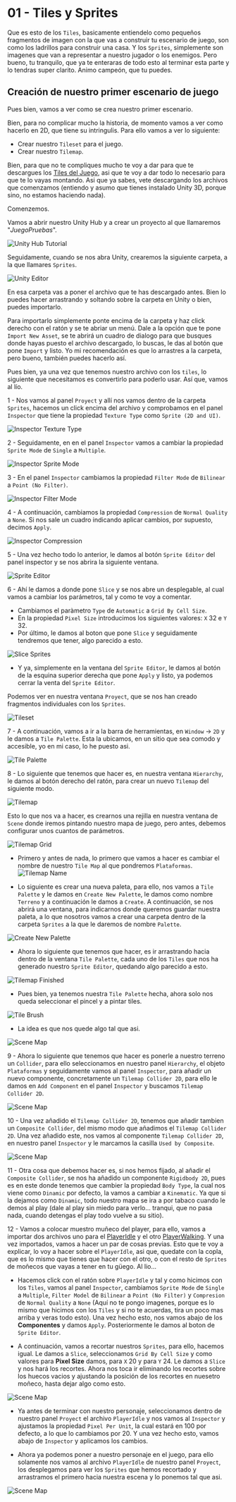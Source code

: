 # 01 - Tiles y Sprites

Que es esto de los `Tiles`, basicamente entiendelo como pequeños fragmentos de imagen con la que vas a construir tu escenario de juego, son como los ladrillos para construir una casa. Y los `Sprites`, simplemente son imagenes que van a representar a nuestro jugador o los enemigos. Pero bueno, tu tranquilo, que ya te enteraras de todo esto al terminar esta parte y lo tendras super clarito. Animo campeón, que tu puedes.

## Creación de nuestro primer escenario de juego

Pues bien, vamos a ver como se crea nuestro primer escenario.

Bien, para no complicar mucho la historia, de momento vamos a ver como hacerlo en 2D, que tiene su intringulis. Para ello vamos a ver lo siguiente:

* Crear nuestro `Tileset` para el juego.
* Crear nuestro `Tilemap`.

Bien, para que no te compliques mucho te voy a dar para que te descargues los [Tiles del Juego](resources/Tileset.png), asi que te voy a dar todo lo necesario para que te lo vayas montando. Asi que ya sabes, vete descargando los archivos que comenzamos (entiendo y asumo que tienes instalado Unity 3D, porque sino, no estamos haciendo nada).

Comenzemos.

Vamos a abrir nuestro Unity Hub y a crear un proyecto al que llamaremos "_JuegoPruebas_".

![Unity Hub Tutorial](imgWiki/11_UnityHubTutorial.png)

Seguidamente, cuando se nos abra Unity, crearemos la siguiente carpeta, a la que llamares `Sprites`.

![Unity Editor](imgWiki/11_UnityEditor.png)

En esa carpeta vas a poner el archivo que te has descargado antes. Bien lo puedes hacer arrastrando y soltando sobre la carpeta en Unity o bien, puedes importarlo.

Para importarlo simplemente ponte encima de la carpeta y haz click derecho con el ratón y se te abriar un menú. Dale a la opción que te pone `Import New Asset`, se te abrirá un cuadro de dialogo para que busques donde hayas puesto el archivo descargado, lo buscas, le das al botón que pone `Import` y listo. Yo mi recomendación es que lo arrastres a la carpeta, pero bueno, también puedes hacerlo así.

Pues bien, ya una vez que tenemos nuestro archivo con los `tiles`, lo siguiente que necesitamos es convertirlo para poderlo usar. Así que, vamos al lío.

1 - Nos vamos al panel `Proyect` y allí nos vamos dentro de la carpeta `Sprites`, hacemos un click encima del archivo y comprobamos en el panel `Inspector` que tiene la propiedad `Texture Type` como `Sprite (2D and UI)`.

![Inspector Texture Type](imgWiki/11_TextureType.png)

2 - Seguidamente, en en el panel `Inspector` vamos a cambiar la propiedad `Sprite Mode` de `Single` a `Multiple`.

![Inspector Sprite Mode](imgWiki/11_SpriteMode.png)

3 - En el panel `Inspector` cambiamos la propiedad `Filter Mode` de `Bilinear` a `Point (No Filter)`. 

![Inspector Filter Mode](imgWiki/11_FilterMode.png)

4 - A continuación, cambiamos la propiedad `Compression` de `Normal Quality` a `None`. Si nos sale un cuadro indicando aplicar cambios, por supuesto, decimos `Apply`.

![Inspector Compression](imgWiki/11_Compression.png)

5 - Una vez hecho todo lo anterior, le damos al botón `Sprite Editor` del panel inspector y se nos abrira la siguiente ventana.

![Sprite Editor](imgWiki/11_SpriteEditor.png)

6 - Ahí le damos a donde pone `Slice` y se nos abre un desplegable, al cual vamos a cambiar los parámetros, tal y como te voy a comentar.
	
- Cambiamos el paràmetro `Type` de `Automatic` a `Grid By Cell Size`.
- En la propiedad `Pixel Size` introducimos los siguientes valores: `X` 32 e `Y` 32.
- Por último, le damos al boton que pone `Slice` y seguidamente tendremos que tener, algo parecido a esto.

![Slice Sprites](imgWiki/11_SpriteSlice.png)

- Y ya, simplemente en la ventana del `Sprite Editor`, le damos al botón de la esquina superior derecha que pone `Apply` y listo, ya podemos cerrar la venta del `Sprite Editor`.

Podemos ver en nuestra ventana `Proyect`, que se nos han creado fragmentos individuales con los `Sprites`. 

![Tileset](imgWiki/11_TileSet.png)

7 - A continuación, vamos a ir a la barra de herramientas, en `Window` -> `2D` y le damos a `Tile Palette`. Esta la ubicamos, en un sitio que sea comodo y accesible, yo en mi caso, lo he puesto asi.

![Tile Palette](imgWiki/11_TilePalette.png)

8 - Lo siguiente que tenemos que hacer es, en nuestra ventana `Hierarchy`, le damos al botón derecho del ratón, para crear un nuevo `Tilemap` del siguiente modo.

![Tilemap](imgWiki/11_TileMap.png)

Esto lo que nos va a hacer, es crearnos una rejilla en nuestra ventana de `Scene` donde iremos pintando nuestro mapa de juego, pero antes, debemos configurar unos cuantos de parámetros.

![Tilemap Grid](imgWiki/11_TileMapGrid.png)

 - Primero y antes de nada, lo primero que vamos a hacer es cambiar el nombre de nuestro `Tile Map` al que pondremos `Plataformas`.
 ![Tilemap Name](imgWiki/11_TileMapName.png)

 - Lo siguiente es crear una nueva paleta, para ello, nos vamos a `Tile Palette` y le damos en `Create New Palette`, le damos como nombre `Terreno` y a continuación le damos a `Create`. A continuación, se nos abrirá una ventana, para indicarnos donde queremos guardar nuestra paleta, a lo que nosotros vamos a crear una carpeta dentro de la carpeta `Sprites` a la que le daremos de nombre `Palette`.

![Create New Palette](imgWiki/11_CreateNewPalette.png)

- Ahora lo siguiente que tenemos que hacer, es ir arrastrando hacia dentro de la ventana `Tile Palette`, cada uno de los `Tiles` que nos ha generado nuestro `Sprite Editor`, quedando algo parecido a esto.

![Tilemap Finished](imgWiki/11_TilePaletteDone.png)

- Pues bien, ya tenemos nuestra `Tile Palette` hecha, ahora solo nos queda seleccionar el pincel y a pintar tiles.

![Tile Brush](imgWiki/11_TileBrush.png)

- La idea es que nos quede algo tal que asi.

![Scene Map](imgWiki/11_SceneMap.png)

9 - Ahora lo siguiente que tenemos que hacer es ponerle a nuestro terreno un `Collider`, para ello seleccionamos en nuestro panel `Hierarchy`, el objeto `Plataformas` y seguidamente vamos al panel `Inspector`, para añadir un nuevo componente, concretamente un `Tilemap Collider 2D`, para ello le damos en `Add Component` en el panel `Inspector` y buscamos `Tilemap Collider 2D`.

![Scene Map](imgWiki/11_TilemapCollider2D.png)

10 - Una vez añadido el `Tilemap Collider 2D`, tenemos que añadir tambien un `Composite Collider`, del mismo modo que añadimos el `Tilemap Collider 2D`. Una vez añadido este, nos vamos al componente `Tilemap Collider 2D`, en nuestro panel `Inspector` y le marcamos la casilla `Used by Composite`.

![Scene Map](imgWiki/11_UsedByComposite.png)

11 - Otra cosa que debemos hacer es, si nos hemos fijado, al añadir el `Composite Collider`, se nos ha añadido un componente `Rigidbody 2D`, pues es en este donde tenemos que cambier la propiedad `Body Type`, la cual nos viene como `Dinamic` por defecto, la vamos a cambiar a `Kinematic`. Ya que si la dejamos como `Dinamic`, todo nuestro mapa se ira a por tabaco cuando le demos al play (dale al play sin miedo para verlo... tranqui, que no pasa nada, cuando detengas el play todo vuelve a su sitio).

12 - Vamos a colocar muestro muñeco del player, para ello, vamos a importar dos archivos uno para el [PlayerIdle](resources/PlayerIdle.png) y el otro [PlayerWalking](resources/PlayerWalking.png). Y una vez importados, vamos a hacer un par de cosas previas. Esto que te voy a explicar, lo voy a hacer sobre el `PlayerIdle`, asi que, quedate con la copla, que es lo mismo que tienes que hacer con el otro, o con el resto de `Sprites` de moñecos que vayas a tener en tu güego. Al lio...

 - Hacemos click con el ratón sobre `PlayerIdle` y tal y como hicimos con los `Tiles`, vamos al panel `Inspector`, cambiamos `Sprite Mode` de `Single` a `Multiple`, `Filter Model` de `Bilinear` a `Point (No Filter)` y `Compresion` de `Normal Quality` a `None` (Aquí no te pongo imagenes, porque es lo mismo que hicimos con los `Tiles` y si no te acuerdas, tira un poco mas arriba y veras todo esto). Una vez hecho esto, nos vamos abajo de los __Componentes__ y damos `Apply`. Posteriormente le damos al boton de `Sprite Editor`.

 - A continuación, vamos a recortar nuestros `Sprites`, para ello, hacemos igual. Le damos a `Slice`, seleccionamos `Grid By Cell Size` y como valores para __Pixel Size__ damos, para `X` 20 y para `Y` 24. Le damos a `Slice` y nos hará los recortes. Ahora nos toca ir eliminando los recortes sobre los huecos vacios y ajustando la posición de los recortes en nuesetro moñeco, hasta dejar algo como esto.
 
![Scene Map](imgWiki/11_PlayerSlice.png)

 - Ya antes de terminar con nuestro personaje, seleccionamos dentro de nuestro panel `Proyect` el archivo `PlayerIdle` y nos vamos al `Inspector` y ajustamos la propiedad `Pixel Per Unit`, la cual estará en 100 por defecto, a lo que lo cambiamos por 20. Y una vez hecho esto, vamos abajo de `Inspector` y aplicamos los cambios.

 - Ahora ya podemos poner a nuestro personaje en el juego, para ello solamente nos vamos al archivo `PlayerIdle` de nuestro panel `Proyect`, los desplegamos para ver los `Sprites` que hemos recortado y arrastramos el primero hacia nuestra escena y lo ponemos tal que asi.

![Scene Map](imgWiki/11_PlayerPlace.png)